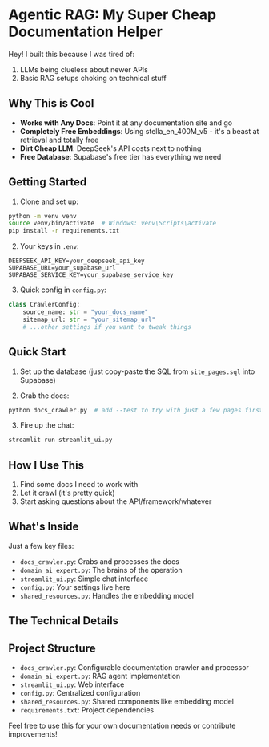 # Agentic RAG: My Super Cheap Documentation Helper

Hey! I built this because I was tired of:
1. LLMs being clueless about newer APIs
2. Basic RAG setups choking on technical stuff

## Why This is Cool

- **Works with Any Docs**: Point it at any documentation site and go
- **Completely Free Embeddings**: Using stella_en_400M_v5 - it's a beast at retrieval and totally free
- **Dirt Cheap LLM**: DeepSeek's API costs next to nothing
- **Free Database**: Supabase's free tier has everything we need

## Getting Started

1. Clone and set up:
```bash
python -m venv venv
source venv/bin/activate  # Windows: venv\Scripts\activate
pip install -r requirements.txt
```

2. Your keys in `.env`:
```env
DEEPSEEK_API_KEY=your_deepseek_api_key
SUPABASE_URL=your_supabase_url
SUPABASE_SERVICE_KEY=your_supabase_service_key
```

3. Quick config in `config.py`:
```python
class CrawlerConfig:
    source_name: str = "your_docs_name"
    sitemap_url: str = "your_sitemap_url"
    # ...other settings if you want to tweak things
```

## Quick Start

1. Set up the database (just copy-paste the SQL from `site_pages.sql` into Supabase)

2. Grab the docs:
```bash
python docs_crawler.py  # add --test to try with just a few pages first
```

3. Fire up the chat:
```bash
streamlit run streamlit_ui.py
```

## How I Use This

1. Find some docs I need to work with
2. Let it crawl (it's pretty quick)
3. Start asking questions about the API/framework/whatever

## What's Inside

Just a few key files:
- `docs_crawler.py`: Grabs and processes the docs
- `domain_ai_expert.py`: The brains of the operation
- `streamlit_ui.py`: Simple chat interface
- `config.py`: Your settings live here
- `shared_resources.py`: Handles the embedding model

## The Technical Details

## Project Structure

- `docs_crawler.py`: Configurable documentation crawler and processor
- `domain_ai_expert.py`: RAG agent implementation
- `streamlit_ui.py`: Web interface
- `config.py`: Centralized configuration
- `shared_resources.py`: Shared components like embedding model
- `requirements.txt`: Project dependencies


Feel free to use this for your own documentation needs or contribute improvements!
